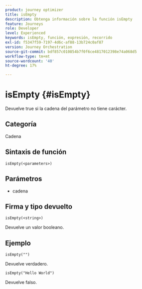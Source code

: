 ```yaml
---
product: journey optimizer
title: isEmpty
description: Obtenga información sobre la función isEmpty
feature: Journeys
role: Developer
level: Experienced
keywords: isEmpty, función, expresión, recorrido
exl-id: f5347f59-7197-4d6c-af88-13b724c0af87
version: Journey Orchestration
source-git-commit: bdf857c010854b7f0f6ce4817012398e74a068d5
workflow-type: tm+mt
source-wordcount: '40'
ht-degree: 17%

---
```


# isEmpty {#isEmpty}

Devuelve true si la cadena del parámetro no tiene carácter.

## Categoría

Cadena

## Sintaxis de función

`isEmpty(<parameters>)`

## Parámetros

* cadena

## Firma y tipo devuelto

`isEmpty(<string>)`

Devuelve un valor booleano.

## Ejemplo

`isEmpty("")`

Devuelve verdadero.

`isEmpty("Hello World")`

Devuelve falso.
